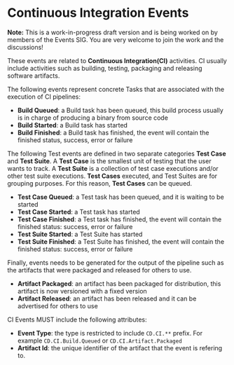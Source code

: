 # Continuous Integration Events

__Note:__ This is a work-in-progress draft version and is being worked on by members of the Events SIG. You are very welcome to join the work and the discussions!

These events are related to **Continuous Integration(CI)** activities. CI usually include activities such as building, testing, packaging and releasing software artifacts. 

The following events represent concrete Tasks that are associated with the execution of CI pipelines:

- **Build Queued**: a Build task has been queued, this build process usually is in charge of producing a binary from source code
- **Build Started**: a Build task has started 
- **Build Finished**: a Build task has finished, the event will contain the finished status, success, error or failure

The following Test events are defined in two separate categories **Test Case** and **Test Suite**. A **Test Case** is the smallest unit of testing that the user wants to track. A **Test Suite** is a collection of test case executions and/or other test suite executions. **Test Cases** executed, and Test Suites are for grouping purposes. For this reason, **Test Cases** can be queued. 

- **Test Case Queued**: a Test task has been queued, and it is waiting to be started
- **Test Case Started**: a Test task has started
- **Test Case Finished**: a Test task has finished, the event will contain the finished status: success, error or failure
- **Test Suite Started**: a Test Suite has started
- **Test Suite Finished**: a Test Suite has finished, the event will contain the finished status: success, error or failure

Finally, events needs to be generated for the output of the pipeline such as the artifacts that were packaged and released for others to use. 

- **Artifact Packaged**: an artifact has been packaged for distribution, this artifact is now versioned with a fixed version
- **Artifact Released**: an artifact has been released and it can be advertised for others to use

CI Events MUST include the following attributes:
 - **Event Type**: the type is restricted to include `CD.CI.**` prefix. For example `CD.CI.Build.Queued` or `CD.CI.Artifact.Packaged`
 - **Artifact Id**: the unique identifier of the artifact that the event is refering to. 
